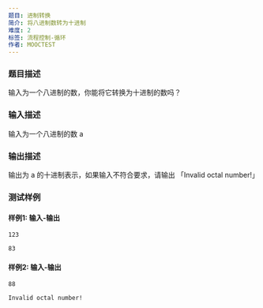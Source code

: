 ```yaml
---
题目: 进制转换
简介: 将八进制数转为十进制
难度: 2
标签: 流程控制-循环
作者: MOOCTEST
---
```


### 题目描述

输入为一个八进制的数，你能将它转换为十进制的数吗？

### 输入描述

输入为一个八进制的数 a

### 输出描述

输出为 a 的十进制表示，如果输入不符合要求，请输出 「Invalid octal number!」

### 测试样例

#### 样例1: 输入-输出

```
123
```

```
83
```

#### 样例2: 输入-输出

```
88
```

```
Invalid octal number!
```

